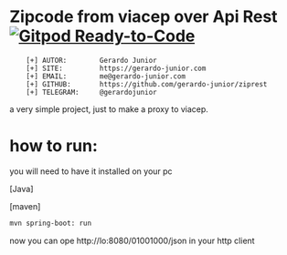 # Zipcode from viacep over Api Rest [![Gitpod Ready-to-Code](https://gitpod.io/button/open-in-gitpod.svg)](https://gitpod.io/#/https://github.com/gerardo-junior/ziprest)

```
    [+] AUTOR:        Gerardo Junior
    [+] SITE:         https://gerardo-junior.com
    [+] EMAIL:        me@gerardo-junior.com
    [+] GITHUB:       https://github.com/gerardo-junior/ziprest
    [+] TELEGRAM:     @gerardojunior
```

a very simple project, just to make a proxy to viacep.

# how to run:

you will need to have it installed on your pc

[Java]

[maven]

```bash
mvn spring-boot: run

```

now you can ope http://lo:8080/01001000/json in your http client
